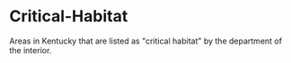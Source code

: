 # Critical-Habitat
Areas in Kentucky that are listed as "critical habitat" by the department of the interior.
